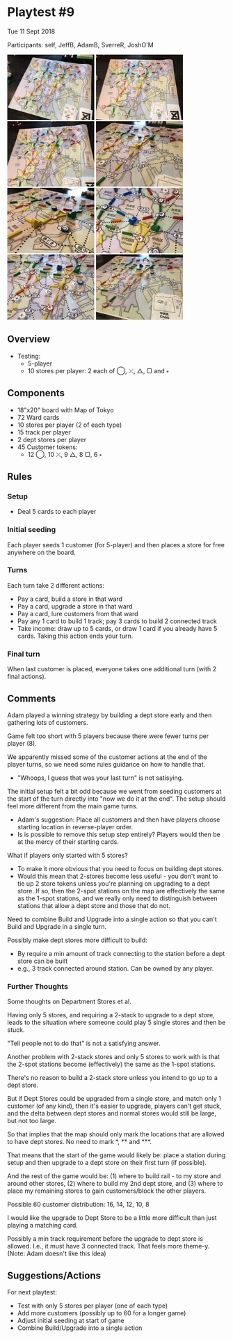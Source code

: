 # Playtest #9

Tue 11 Sept 2018

Participants: self, JeffB, AdamB, SverreR, JoshO'M

<img src="images/pt09-0677.jpg" height="150px"/> <img src="images/pt09-0678.jpg" height="150px"/> <img src="images/pt09-0679.jpg" height="150px"/> <img src="images/pt09-0680.jpg" height="150px"/> <img src="images/pt09-0681.jpg" height="150px"/> <img src="images/pt09-0682.jpg" height="150px"/> <img src="images/pt09-0683.jpg" height="150px"/> <img src="images/pt09-0684.jpg" height="150px"/>

## Overview

* Testing:
	* 5-player
	* 10 stores per player: 2 each of ◯, ⤫, △, ▢ and ⭒

## Components

* 18"x20" board with Map of Tokyo
* 72 Ward cards
* 10 stores per player (2 of each type)
* 15 track per player
* 2 dept stores per player
* 45 Customer tokens:
	* 12 ◯, 10 ⤫, 9 △, 8 ▢, 6 ⭒

## Rules

### Setup

* Deal 5 cards to each player

### Initial seeding

Each player seeds 1 customer (for 5-player) and then places a store for free anywhere on the board.

### Turns

Each turn take 2 different actions:

* Pay a card, build a store in that ward
* Pay a card, upgrade a store in that ward
* Pay a card, lure customers from that ward
* Pay any 1 card to build 1 track; pay 3 cards to build 2 connected track
* Take income: draw up to 5 cards, or draw 1 card if you already have 5 cards. Taking this action ends your turn.

### Final turn

When last customer is placed, everyone takes one additional turn (with 2 final actions).

## Comments

Adam played a winning strategy by building a dept store early and then gathering lots of customers.

Game felt too short with 5 players because there were fewer turns per player (8).

We apparently missed some of the customer actions at the end of the player turns, so we need some rules guidance on how to handle that.

* "Whoops, I guess that was your last turn" is not satisying.

The initial setup felt a bit odd because we went from seeding customers at the start of the turn directly into "now we do it at the end". The setup should feel more different from the main game turns.

* Adam's suggestion: Place all customers and then have players choose starting location in reverse-player order.
* Is is possible to remove this setup step entirely? Players would then be at the mercy of their starting cards.

What if players only started with 5 stores?

* To make it more obvious that you need to focus on building dept stores.
* Would this mean that 2-stores become less useful - you don't want to tie up 2 store tokens unless you're planning on upgrading to a dept store. If so, then the 2-spot stations on the map are effectively the same as the 1-spot stations, and we really only need to distinguish between stations that allow a dept store and those that do not.

Need to combine Build and Upgrade into a single action so that you can't Build and Upgrade in a single turn.

Possibly make dept stores more difficult to build:

* By require a min amount of track connecting to the station before a dept store can be built
* e.g., 3 track connected around station. Can be owned by any player.


### Further Thoughts

Some thoughts on Department Stores et al.

Having only 5 stores, and requiring a 2-stack to upgrade to a dept store, leads to the situation where someone could play 5 single stores and then be stuck.

"Tell people not to do that" is not a satisfying answer.

Another problem with 2-stack stores and only 5 stores to work with is that the 2-spot stations become (effectively) the same as the 1-spot stations.

There's no reason to build a 2-stack store unless you intend to go up to a dept store.

But if Dept Stores could be upgraded from a single store, and match only 1 customer (of any kind), then it's easier to upgrade, players can't get stuck, and the delta between dept stores and normal stores would still be large, but not too large.

So that implies that the map should only mark the locations that are allowed to have dept stores. No need to mark *, ** and ***.

That means that the start of the game would likely be: place a station during setup and then upgrade to a dept store on their first turn (if possible).

And the rest of the game would be: (1) where to build rail - to my store and around other stores, (2) where to build my 2nd dept store, and (3) where to place my remaining stores to gain customers/block the other players.

Possible 60 customer distribution: 16, 14, 12, 10, 8

I would like the upgrade to Dept Store to be  a little more difficult than just playing a matching card.

Possibly a min track requirement before the upgrade to dept store is allowed. I.e., it must have 3 connected track. That feels more theme-y. (Note: Adam doesn't like this idea)

## Suggestions/Actions

For next playtest:

* Test with only 5 stores per player (one of each type)
* Add more customers (possibly up to 60 for a longer game)
* Adjust initial seeding at start of game
* Combine Build/Upgrade into a single action
